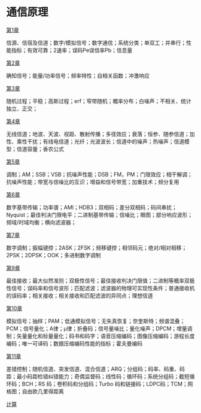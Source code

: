 # 通信原理

[第1章](JD/1.md)

信源、信宿及信道；数字/模拟信号；数字通信；系统分类；单双工；并串行；性能指标；有效可靠；2速率；误码Pe误信率Pb；信息量

[第2章](JD/2.md)

确知信号；能量/功率信号；频率特性；自相关函数；冲激响应

[第3章](JD/3.md)

随机过程；平稳；高斯过程；erf；窄带随机；概率分布；白噪声；不相关、统计独立、正交；

[第4章](JD/4.md)

无线信道；地波、天波、视距、散射传播；多径效应；衰落；恒参、随参信道；加性、乘性干扰；有线电信道；光纤；光波波长；信道中的噪声；热噪声；信道模型；信道容量；香农公式

[第5章](JD/5.md)

调制；AM；SSB；VSB；抗噪声性能；DSB；FM，PM；门限效应；相干解调；抗噪声性能；带宽与信噪比的互识；增益和信号带宽；加重技术；频分复用

[第6章](JD/6.md)

数字基带传输；功率谱；AMI；HDB3；双相码；差分双相码；码间串扰；Nyquist；最佳判决门限电平；二进制基带传输；信噪比；眼图；部分响应波形；频域/时域均衡；横向滤波器；

[第7章](JD/7.md)

数字调制；振幅键控；2ASK；2FSK；频移键控；相邻码元；绝对/相对相移；2PSK；2DPSK；OOK；多进制数字调制

[第9章](JD/9.md)

最佳接收；最大似然准则；双极性信号；最佳接收判决门限值；二进制等概率双极性信号；误码率和信号波形；匹配滤波；滤波器的物理可实现性条件；普通接收机的误码率；相关接收；相关接收和匹配滤波的异同点；理想信道

[第10章](JD/10.md)

模拟信号；抽样；PAM；低通模拟信号；无失真恢复；奈奎斯特；频谱混叠；PCM；信号量化；A律；µ律；折叠码；信号量噪比；量化噪声；DPCM；增量调制；矢量量化和标量量化；码书和码字；语音压缩编码；图像压缩编码；游程长度编码；唯一可译码；数据压缩编码性能的指标；霍夫曼编码

[第11章](JD/11.md)

差错控制；随机信道、突发信道、混合信道；ARQ；分组码；码率、码重、码距；最小码距检错纠错能力；奇偶监督码；线性码；循环码；系统分组码；截短循环码；BCH；RS 码；卷积码和分组码；Turbo 码和链接码；LDPC码；TCM；网格图；自由欧几里得距离

[计算](JS.md)

